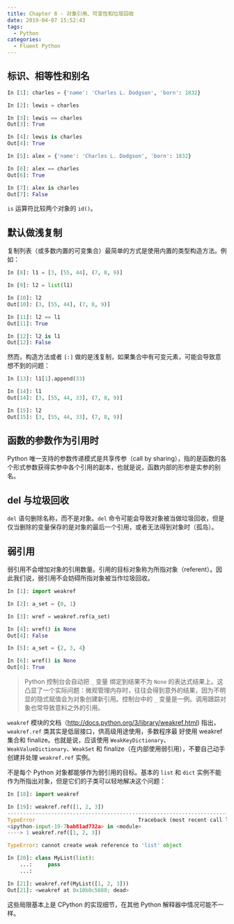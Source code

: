 ```yaml
---
title: Chapter 8 - 对象引用、可变性和垃圾回收
date: 2019-04-07 15:52:43
tags:
  - Python
categories:
  - Fluent Python
---
```



## 标识、相等性和别名

```python
In [1]: charles = {'name': 'Charles L. Dodgson', 'born': 1832}

In [2]: lewis = charles

In [3]: lewis == charles
Out[3]: True

In [4]: lewis is charles
Out[4]: True

In [5]: alex = {'name': 'Charles L. Dodgson', 'born': 1832}

In [6]: alex == charles
Out[6]: True

In [7]: alex is charles
Out[7]: False
```

`is` 运算符比较两个对象的 `id()`。

## 默认做浅复制

复制列表（或多数内置的可变集合）最简单的方式是使用内置的类型构造方法。例如：

```python
In [8]: l1 = [3, [55, 44], (7, 8, 9)]

In [9]: l2 = list(l1)

In [10]: l2
Out[10]: [3, [55, 44], (7, 8, 9)]

In [11]: l2 == l1
Out[11]: True

In [12]: l2 is l1
Out[12]: False
```

然而，构造方法或者 `[:]` 做的是浅复制，如果集合中有可变元素，可能会导致意想不到的问题：

```python
In [13]: l1[1].append(33)

In [14]: l1
Out[14]: [3, [55, 44, 33], (7, 8, 9)]

In [15]: l2
Out[15]: [3, [55, 44, 33], (7, 8, 9)]
```

## 函数的参数作为引用时

Python 唯一支持的参数传递模式是共享传参（call by sharing），指的是函数的各个形式参数获得实参中各个引用的副本，也就是说，函数内部的形参是实参的别名。

## del 与垃圾回收

`del` 语句删除名称，而不是对象。`del` 命令可能会导致对象被当做垃圾回收，但是仅当删除的变量保存的是对象的最后一个引用，或者无法得到对象时（孤岛）。

## 弱引用

弱引用不会增加对象的引用数量。引用的目标对象称为所指对象（referent）。因此我们说，弱引用不会妨碍所指对象被当作垃圾回收。

```python
In [1]: import weakref

In [2]: a_set = {0, 1}

In [3]: wref = weakref.ref(a_set)

In [4]: wref() is None
Out[4]: False

In [5]: a_set = {2, 3, 4}

In [6]: wref() is None
Out[6]: True
```

> Python 控制台会自动把 `_` 变量 绑定到结果不为 `None` 的表达式结果上。这凸显了一个实际问题：微观管理内存时，往往会得到意外的结果，因为不明显的隐式赋值会为对象创建新引用。控制台中的 `_` 变量是一例。调用跟踪对象也常导致意料之外的引用。

`weakref` 模块的文档（http://docs.python.org/3/library/weakref.html) 指出，`weakref.ref` 类其实是低层接口，供高级用途使用，多数程序最 好使用 weakref 集合和 finalize。也就是说，应该使用 `WeakKeyDictionary`、`WeakValueDictionary`、`WeakSet` 和 finalize（在内部使用弱引用），不要自己动手创建并处理 `weakref.ref` 实例。

不是每个 Python 对象都能够作为弱引用的目标。基本的 `list` 和 `dict` 实例不能作为所指出对象，但是它们的子类可以轻地解决这个问题：

```python
In [18]: import weakref

In [19]: weakref.ref([1, 2, 3])
---------------------------------------------------------------------------
TypeError                                 Traceback (most recent call last)
<ipython-input-19-7bab81ad732a> in <module>
----> 1 weakref.ref([1, 2, 3])

TypeError: cannot create weak reference to 'list' object

In [20]: class MyList(list):
    ...:     pass
    ...:

In [21]: weakref.ref(MyList([1, 2, 3]))
Out[21]: <weakref at 0x10b0c5688; dead>
```

这些局限基本上是 CPython 的实现细节，在其他 Python 解释器中情况可能不一样。